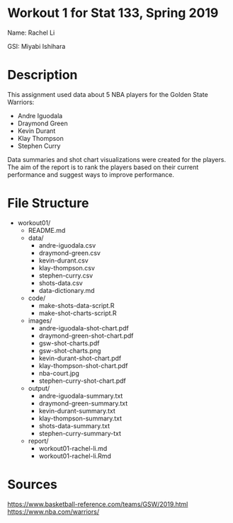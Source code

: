 # Workout 1 for Stat 133, Spring 2019

Name: Rachel Li

GSI: Miyabi Ishihara

# Description

This assignment used data about 5 NBA players for the Golden State Warriors:

- Andre Iguodala
- Draymond Green
- Kevin Durant
- Klay Thompson
- Stephen Curry

Data summaries and shot chart visualizations were created for the players. The aim of the report is to rank the players based on their current performance and suggest ways to improve performance.

# File Structure

- workout01/
  - README.md
  - data/
    - andre-iguodala.csv
    - draymond-green.csv
    - kevin-durant.csv
    - klay-thompson.csv
    - stephen-curry.csv
    - shots-data.csv
    - data-dictionary.md
  - code/
    - make-shots-data-script.R
    - make-shot-charts-script.R
  - images/
    - andre-iguodala-shot-chart.pdf
    - draymond-green-shot-chart.pdf
    - gsw-shot-charts.pdf
    - gsw-shot-charts.png
    - kevin-durant-shot-chart.pdf
    - klay-thompson-shot-chart.pdf
    - nba-court.jpg
    - stephen-curry-shot-chart.pdf
  - output/
    - andre-iguodala-summary.txt
    - draymond-green-summary.txt
    - kevin-durant-summary.txt
    - klay-thompson-summary.txt
    - shots-data-summary.txt
    - stephen-curry-summary-txt
  - report/
    - workout01-rachel-li.md
    - workout01-rachel-li.Rmd

# Sources

https://www.basketball-reference.com/teams/GSW/2019.html
https://www.nba.com/warriors/
